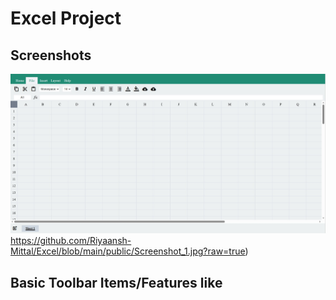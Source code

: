 # Excel Project

## Screenshots
![public/Screenshot_1.jpg](https://github.com/Riyaansh-Mittal/Excel/blob/main/public/Screenshot_1.jpg)https://github.com/Riyaansh-Mittal/Excel/blob/main/public/Screenshot_1.jpg?raw=true)

## Basic Toolbar Items/Features like
